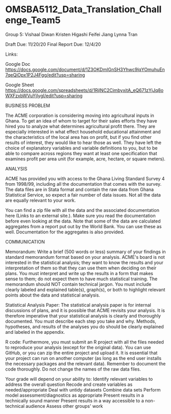 # OMSBA5112_Data_Translation_Challenge_Team5

Group 5:
  Vishaal Diwan
  Kristen Higashi
  Feifei Jiang
  Lynna Tran

Draft Due: 11/20/20
Final Report Due: 12/4/20


Links:

Google Doc
https://docs.google.com/document/d/1Z3OKDmIGnSH3Yhwc9lqYOmuhuEn7qeQiOpx1P2J4Fgg/edit?usp=sharing

Google Sheet
https://docs.google.com/spreadsheets/d/1RjlNC2CimbyxitA_eQ671zYjJq8oWXFzxbWVuYjIygI/edit?usp=sharing



BUSINESS PROBLEM


  The ACME corporation is considering moving into agricultural inputs in Ghana. To get an idea of whom to target for their sales efforts they have hired you to analyze
  what determines agricultural profit there. They are especially interested in what effect household educational attainment and the characteristics of the local area
  has on profit, but if you find other results of interest, they would like to hear those as well. They have left the choice of explanatory variables and variable
  definitions to you, but to be able to compare across regions they want at least one specification that examines profit per area unit (for example, acre, hectare, or
  square meters). 



ANALYSIS

  ACME has provided you with access to the Ghana Living Standard Survey 4 from 1998/99, including all the documentation that comes with the survey. The data files are 
  in Stata format and contain the raw data from Ghana Statistical Service, so expect a fair number of data issues. Not all the data are equally relevant to your work.

  You can find a zip file with all the data and the associated documentation here (Links to an external site.). Make sure you read the documentation before even 
  looking at the data. Note that some of the data are calculated aggregates from a report put out by the World Bank. You can use these as well. Documentation for the 
  aggregates is also provided. 



COMMUNICATION

Memorandum:
  Write a brief (500 words or less) summary of your findings in standard memorandum format based on your analysis. ACME's board is not interested in the statistical
  analysis; they want to know the results and your interpretation of them so that they can use them when deciding on their plans. You must interpret and write up the
  results in a form that makes sense to them; do not expect them to have much statistical training. The memorandum should NOT contain technical jargon. You must
  include clearly labeled and explained table(s), graph(s), or both to highlight relevant points about the data and statistical analysis.

Statistical Analysis Paper:
  The statistical analysis paper is for internal discussions of plans, and it is possible that ACME revisits your analysis. It is therefore imperative that your 
  statistical analysis is clearly and thoroughly documented. You must describe each step you take and why. Methods, hypotheses, and results of the analyses you do should
  be clearly explained and labeled in the appendix.


R code:
  Furthermore, you must submit an R project with all the files needed to reproduce your analysis (except for the original data). You can use GitHub, or you can zip the
  entire project and upload it. It is essential that your project can run on another computer (as long as the end user installs the necessary packages and the relevant
  data). Remember to document the code thoroughly. Do not change the names of the raw data files. 
  
  
  
  
  
Your grade will depend on your ability to:
    Identify relevant variables to address the overall question
    Recode and create variables as needed/appropriate
    Deal with untidy datasets
    Combine data sets
    Perform model assessment/diagnostics as appropriate
    Present results in a technically sound manner
    Present results in a way accessible to a non-technical audience
    Assess other groups' work

